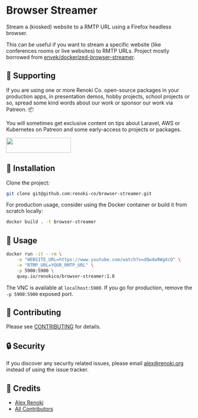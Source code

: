Browser Streamer
================

Stream a (kiosked) website to a RMTP URL using a Firefox headless browser.

This can be useful if you want to stream a specific website (like conferences rooms or live websites) to RMTP URLs. Project mostly borrowed from [envek/dockerized-browser-streamer](https://github.com/Envek/dockerized-browser-streamer).

## 🤝 Supporting

If you are using one or more Renoki Co. open-source packages in your production apps, in presentation demos, hobby projects, school projects or so, spread some kind words about our work or sponsor our work via Patreon. 📦

You will sometimes get exclusive content on tips about Laravel, AWS or Kubernetes on Patreon and some early-access to projects or packages.

[<img src="https://c5.patreon.com/external/logo/become_a_patron_button.png" height="41" width="175" />](https://www.patreon.com/bePatron?u=10965171)

## 🚀 Installation

Clone the project:

```bash
git clone git@github.com:renoki-co/browser-streamer.git
```

For production usage, consider using the Docker container or build it from scratch locally:

```bash
docker build . -t browser-streamer
```

## 🙌 Usage

```bash
docker run -it --rm \
    -e "WEBSITE_URL=https://www.youtube.com/watch?v=dQw4w9WgXcQ" \
    -e "RTMP_URL=YOUR_RMTP_URL" \
    -p 5900:5900 \
    quay.io/renokico/browser-streamer:1.0
```

The VNC is available at `localhost:5900`. If you go for production, remove the `-p 5900:5900` exposed port.

## 🤝 Contributing

Please see [CONTRIBUTING](CONTRIBUTING.md) for details.

## 🔒  Security

If you discover any security related issues, please email alex@renoki.org instead of using the issue tracker.

## 🎉 Credits

- [Alex Renoki](https://github.com/rennokki)
- [All Contributors](../../contributors)
